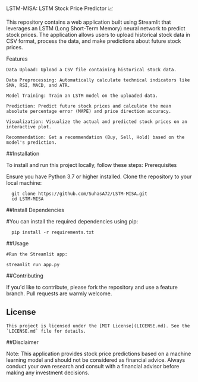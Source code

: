 LSTM-MISA: LSTM Stock Price Predictor 📈

This repository contains a web application built using Streamlit that leverages an LSTM (Long Short-Term Memory) neural network to predict stock prices. The application allows users to upload historical stock data in CSV format, process the data, and make predictions about future stock prices.

Features

    Data Upload: Upload a CSV file containing historical stock data.
    
    Data Preprocessing: Automatically calculate technical indicators like SMA, RSI, MACD, and ATR.
    
    Model Training: Train an LSTM model on the uploaded data.
    
    Prediction: Predict future stock prices and calculate the mean absolute percentage error (MAPE) and price direction accuracy.
    
    Visualization: Visualize the actual and predicted stock prices on an interactive plot.
    
    Recommendation: Get a recommendation (Buy, Sell, Hold) based on the model's prediction.

##Installation

  To install and run this project locally, follow these steps:
  Prerequisites

  Ensure you have Python 3.7 or higher installed. Clone the repository to your local machine:

      git clone https://github.com/SuhasA72/LSTM-MISA.git
      cd LSTM-MISA
  
##Install Dependencies

  #You can install the required dependencies using pip:

      pip install -r requirements.txt

##Usage

    #Run the Streamlit app:

    streamlit run app.py

##Contributing

  If you'd like to contribute, please fork the repository and use a feature branch. Pull requests are warmly welcome.

## License

    This project is licensed under the [MIT License](LICENSE.md). See the `LICENSE.md` file for details.


##Disclaimer

  Note: This application provides stock price predictions based on a machine learning model and should not be considered as financial advice. Always conduct your own research and consult with a financial advisor before making any investment decisions.


